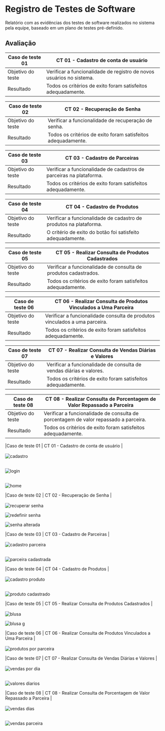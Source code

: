 # Registro de Testes de Software

Relatório com as evidências dos testes de software realizados no sistema pela equipe, baseado em um plano de testes pré-definido.

## Avaliação

|Caso de teste 01     | CT 01 - Cadastro de conta de usuário |
|-------|-------------------------
|Objetivo do teste| Verificar a funcionalidade de registro de novos usuários no sistema. |
| Resultado | Todos os critérios de exito foram satisfeitos adequadamente. | 

|Caso de teste 02     | CT 02 - Recuperação de Senha |
|-------|-------------------------
|Objetivo do teste| Verificar a funcionalidade de recuperação de senha. |
| Resultado | Todos os critérios de exito foram satisfeitos adequadamente. | 

|Caso de teste 03     | CT 03 - Cadastro de Parceiras |
|-------|-------------------------
|Objetivo do teste| Verificar a funcionalidade de cadastros de parceiras na plataforma. |
| Resultado | Todos os critérios de exito foram satisfeitos adequadamente. | 

|Caso de teste 04     | CT 04 - Cadastro de Produtos |
|-------|-------------------------
|Objetivo do teste| Verificar a funcionalidade de cadastro de produtos na plataforma. |
| Resultado | O critério de exito do botão foi satisfeito adequadamente. | 

|Caso de teste 05     | CT 05 - Realizar Consulta de Produtos Cadastrados |
|-------|-------------------------
|Objetivo do teste| Verificar a funcionalidade de consulta de produtos cadastrados. |
| Resultado | Todos os critérios de exito foram satisfeitos adequadamente. | 

|Caso de teste 06     | CT 06 - Realizar Consulta de Produtos Vinculados a Uma Parceira |
|-------|-------------------------
|Objetivo do teste| Verificar a funcionalidade consulta de produtos vinculados a uma parceira. |
| Resultado | Todos os critérios de exito foram satisfeitos adequadamente. |

|Caso de teste 07     | CT 07 - Realizar Consulta de Vendas Diárias e Valores |
|-------|-------------------------
|Objetivo do teste| Verificar a funcionalidade de consulta de vendas diárias e valores. |
| Resultado | Todos os critérios de exito foram satisfeitos adequadamente. |

|Caso de teste 08     | CT 08 - Realizar Consulta de Porcentagem de Valor Repassado a Parceira |
|-------|-------------------------
|Objetivo do teste| Verificar a funcionalidade de consulta de porcentagem de valor repassado a parceira. |
| Resultado | Todos os critérios de exito foram satisfeitos adequadamente.<br>|

|Caso de teste 01     | CT 01 - Cadastro de conta de usuário |<br>
<br>![cadastro](https://github.com/ICEI-PUC-Minas-PMV-ADS/pmv-ads-2023-2-e5-proj-empext-t1-pmv-ads-2023-2-e5-proj-la-frip-atelier/assets/91163177/3c11b298-033c-4cf2-92c0-f33683ee614f)<br>

<br>![login](https://github.com/ICEI-PUC-Minas-PMV-ADS/pmv-ads-2023-2-e5-proj-empext-t1-pmv-ads-2023-2-e5-proj-la-frip-atelier/assets/91163177/6c0bdff3-8b7c-4c46-8522-2283d84858f9)<br>


<br>![home](https://github.com/ICEI-PUC-Minas-PMV-ADS/pmv-ads-2023-2-e5-proj-empext-t1-pmv-ads-2023-2-e5-proj-la-frip-atelier/assets/91163177/874fe1d7-3217-4529-b561-62cd366ba48b)<br>

|Caso de teste 02     | CT 02 - Recuperação de Senha |<br>
<br>![recuperar senha](https://github.com/ICEI-PUC-Minas-PMV-ADS/pmv-ads-2023-2-e5-proj-empext-t1-pmv-ads-2023-2-e5-proj-la-frip-atelier/assets/91163177/c6e9d43f-a3f3-49e0-a59a-0e2828b89550)<br>

![redefinir senha](https://github.com/ICEI-PUC-Minas-PMV-ADS/pmv-ads-2023-2-e5-proj-empext-t1-pmv-ads-2023-2-e5-proj-la-frip-atelier/assets/91163177/52eee041-d027-43ea-8809-8cb38962c1ac)

![senha alterada](https://github.com/ICEI-PUC-Minas-PMV-ADS/pmv-ads-2023-2-e5-proj-empext-t1-pmv-ads-2023-2-e5-proj-la-frip-atelier/assets/91163177/119271a9-9730-4a35-9c66-912700bda85b)<br>

|Caso de teste 03     | CT 03 - Cadastro de Parceiras |<br>
<br>![cadastro parceira](https://github.com/ICEI-PUC-Minas-PMV-ADS/pmv-ads-2023-2-e5-proj-empext-t1-pmv-ads-2023-2-e5-proj-la-frip-atelier/assets/91163177/249cb0f7-0614-4eef-8c2d-6e94abbeb2ee)<br>

<br>![parceira cadastrada](https://github.com/ICEI-PUC-Minas-PMV-ADS/pmv-ads-2023-2-e5-proj-empext-t1-pmv-ads-2023-2-e5-proj-la-frip-atelier/assets/91163177/58af1baa-7a18-4754-955d-f8bbf31ea240)<br>

|Caso de teste 04     | CT 04 - Cadastro de Produtos |<br>
<br>![cadastro produto](https://github.com/ICEI-PUC-Minas-PMV-ADS/pmv-ads-2023-2-e5-proj-empext-t1-pmv-ads-2023-2-e5-proj-la-frip-atelier/assets/91163177/8e9ba8f7-bb7f-4834-93b0-c1356d0d4fe7)<br>

<br>![produto cadastrado](https://github.com/ICEI-PUC-Minas-PMV-ADS/pmv-ads-2023-2-e5-proj-empext-t1-pmv-ads-2023-2-e5-proj-la-frip-atelier/assets/91163177/fc568cda-87fc-4da1-95a2-4b6f1c6e2e4a)<br>

|Caso de teste 05     | CT 05 - Realizar Consulta de Produtos Cadastrados |<br>
<br>![blusa](https://github.com/ICEI-PUC-Minas-PMV-ADS/pmv-ads-2023-2-e5-proj-empext-t1-pmv-ads-2023-2-e5-proj-la-frip-atelier/assets/91163177/e7f1a110-4700-49c8-95b0-404014a67956)<br>

![blusa g](https://github.com/ICEI-PUC-Minas-PMV-ADS/pmv-ads-2023-2-e5-proj-empext-t1-pmv-ads-2023-2-e5-proj-la-frip-atelier/assets/91163177/cf142f92-4d51-406c-b617-30bea14fefbb)<br>

|Caso de teste 06     | CT 06 - Realizar Consulta de Produtos Vinculados a Uma Parceira |<br>
<br>![produtos por parceira](https://github.com/ICEI-PUC-Minas-PMV-ADS/pmv-ads-2023-2-e5-proj-empext-t1-pmv-ads-2023-2-e5-proj-la-frip-atelier/assets/91163177/dd8c36df-b891-40e3-ad42-8ceb001af240)<br>

|Caso de teste 07     | CT 07 - Realizar Consulta de Vendas Diárias e Valores |<br>
<br>![vendas por dia](https://github.com/ICEI-PUC-Minas-PMV-ADS/pmv-ads-2023-2-e5-proj-empext-t1-pmv-ads-2023-2-e5-proj-la-frip-atelier/assets/91163177/707aa227-7b53-4d73-a06f-6006b076e553)<br>

<br>![valores diarios](https://github.com/ICEI-PUC-Minas-PMV-ADS/pmv-ads-2023-2-e5-proj-empext-t1-pmv-ads-2023-2-e5-proj-la-frip-atelier/assets/91163177/11062210-e2a6-4a4a-aee3-d9d73e3261ed)<br>

|Caso de teste 08     | CT 08 - Realizar Consulta de Porcentagem de Valor Repassado a Parceira |<br>
<br>![vendas dias](https://github.com/ICEI-PUC-Minas-PMV-ADS/pmv-ads-2023-2-e5-proj-empext-t1-pmv-ads-2023-2-e5-proj-la-frip-atelier/assets/91163177/9797cc40-e69e-46d8-9638-7c3f6d87e042)<br>

<br>![vendas parceira](https://github.com/ICEI-PUC-Minas-PMV-ADS/pmv-ads-2023-2-e5-proj-empext-t1-pmv-ads-2023-2-e5-proj-la-frip-atelier/assets/91163177/54f58334-3b3f-42de-a4ef-0d64e35d8579)<br>




